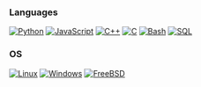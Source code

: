 ### Languages
[![Python](https://img.shields.io/badge/python-black?style=for-the-badge&logo=python)](https://github.com/Klingel-Dev)
[![JavaScript](https://img.shields.io/badge/javascript-black?style=for-the-badge&logo=javascript)](https://github.com/Klingel-Dev)
[![C++](https://img.shields.io/badge/c++-black?style=for-the-badge&logo=cplusplus)](https://github.com/Klingel-Dev)
[![C](https://img.shields.io/badge/c-black?style=for-the-badge&logo=c)](https://github.com/Klingel-Dev)
[![Bash](https://img.shields.io/badge/bash-black?style=for-the-badge&logo=gnu-bash&logoColor=white)](https://github.com/Klingel-Dev)
[![SQL](https://img.shields.io/badge/sql-black?style=for-the-badge&logo=mysql)](https://github.com/Klingel-Dev)

### OS
[![Linux](https://img.shields.io/badge/linux-black?style=for-the-badge&logo=Linux)](https://github.com/Klingel-Dev)
[![Windows](https://img.shields.io/badge/Windows-black?style=for-the-badge&logo=Windows)](https://github.com/Klingel-Dev)
[![FreeBSD](https://img.shields.io/badge/FreeBSD-black?style=for-the-badge&logo=FreeBSD)](https://github.com/Klingel-Dev)
